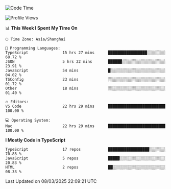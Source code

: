 <!--START_SECTION:waka-->
![Code Time](http://img.shields.io/badge/Code%20Time-7%2C369%20hrs%2041%20mins-blue)

![Profile Views](http://img.shields.io/badge/Profile%20Views-0-blue)

📊 **This Week I Spent My Time On** 

```text
🕑︎ Time Zone: Asia/Shanghai

💬 Programming Languages: 
TypeScript               15 hrs 27 mins      █████████████████░░░░░░░░   68.72 % 
JSON                     5 hrs 22 mins       ██████░░░░░░░░░░░░░░░░░░░   23.91 % 
JavaScript               54 mins             █░░░░░░░░░░░░░░░░░░░░░░░░   04.02 % 
TSConfig                 23 mins             ░░░░░░░░░░░░░░░░░░░░░░░░░   01.72 % 
Other                    18 mins             ░░░░░░░░░░░░░░░░░░░░░░░░░   01.40 % 

🔥 Editors: 
VS Code                  22 hrs 29 mins      █████████████████████████   100.00 % 

💻 Operating System: 
Mac                      22 hrs 29 mins      █████████████████████████   100.00 % 
```

**I Mostly Code in TypeScript** 

```text
TypeScript               17 repos            ██████████████████░░░░░░░   70.83 % 
JavaScript               5 repos             █████░░░░░░░░░░░░░░░░░░░░   20.83 % 
HTML                     2 repos             ██░░░░░░░░░░░░░░░░░░░░░░░   08.33 % 
```




 Last Updated on 08/03/2025 22:09:21 UTC
<!--END_SECTION:waka-->
